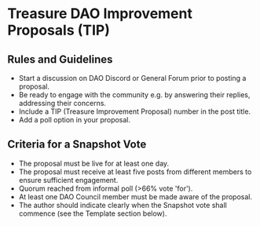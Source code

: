 # Treasure DAO Improvement Proposals (TIP)

## Rules and Guidelines

* Start a discussion on DAO Discord or General Forum prior to posting a proposal.
* Be ready to engage with the community e.g. by answering their replies, addressing their concerns.
* Include a TIP (Treasure Improvement Proposal) number in the post title.
* Add a poll option in your proposal.

## Criteria for a Snapshot Vote

* The proposal must be live for at least one day.
* The proposal must receive at least five posts from different members to ensure sufficient engagement.
* Quorum reached from informal poll (>66% vote 'for').
* At least one DAO Council member must be made aware of the proposal.
* The author should indicate clearly when the Snapshot vote shall commence (see the Template section below).
